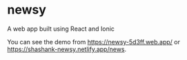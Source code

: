 # newsy

A web app built using React and Ionic

You can see the demo from https://newsy-5d3ff.web.app/ or https://shashank-newsy.netlify.app/news.
